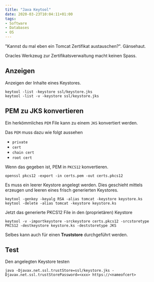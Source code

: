 ```yaml
---
title: "Java Keytool"
date: 2020-03-23T10:04:11+01:00
tags:
- Software
- Databases
- OS
---
```


"Kannst du mal eben ein Tomcat Zertifikat austauschen?". Gänsehaut.

Oracles Werkzeug zur Zertifikatsverwaltung macht keinen Spass.

## Anzeigen

Anzeigen der Inhalte eines Keystores.

```
keytool -list -keystore ssl/keystore.jks
keytool -list -v -keystore ssl/keystore.jks
```

## PEM zu JKS konvertieren

Ein herkömmliches `PEM` File kann zu einem `JKS` konvertiert werden.

Das `PEM` muss dazu wie folgt aussehen

* `private`
* `cert`
* `chain cert`
* `root cert`

Wenn das gegeben ist, PEM in `PKCS12` konvertieren.

```
openssl pkcs12 -export -in certs.pem -out certs.pkcs12
```

Es muss ein leerer Keystore angelegt werden. Dies geschieht mittels erzeugen
und leeren eines frisch generierten Keystores.

```
keytool -genkey -keyalg RSA -alias tomcat -keystore keystore.ks
keytool -delete -alias tomcat -keystore keystore.ks
```

Jetzt das generierte PKCS12 File in den (proprietären) Keystore

```
keytool -v -importkeystore -srckeystore certs.pkcs12 -srcstoretype PKCS12 -destkeystore keystore.ks -deststoretype JKS
```

Selbes kann auch für einen **Truststore** durchgeführt werden.

## Test

Den angelegten Keystore testen

```
java -Djavax.net.ssl.trustStore=ssl/keystore.jks -Djavax.net.ssl.trustStorePassword=<xxx> https://<nameofcert>
```
